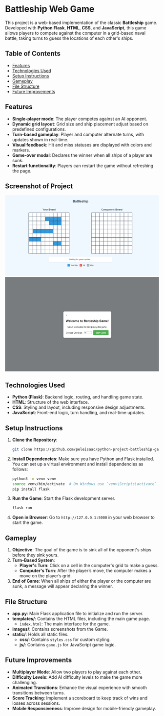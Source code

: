 
# Battleship Web Game

This project is a web-based implementation of the classic **Battleship** game. Developed with **Python Flask**, **HTML**, **CSS**, and **JavaScript**, this game allows players to compete against the computer in a grid-based naval battle, taking turns to guess the locations of each other's ships.

## Table of Contents

- [Features](#features)
- [Technologies Used](#technologies-used)
- [Setup Instructions](#setup-instructions)
- [Gameplay](#gameplay)
- [File Structure](#file-structure)
- [Future Improvements](#future-improvements)

## Features

- **Single-player mode**: The player competes against an AI opponent.
- **Dynamic grid layout**: Grid size and ship placement adjust based on predefined configurations.
- **Turn-based gameplay**: Player and computer alternate turns, with updates shown in real-time.
- **Visual feedback**: Hit and miss statuses are displayed with colors and markers.
- **Game-over modal**: Declares the winner when all ships of a player are sunk.
- **Restart functionality**: Players can restart the game without refreshing the page.

## Screenshot of Project
![Screenshot of Battleship Game](https://github.com/peleisaac/python-project-battleship-game/blob/main/battleship_game/images/battleship.png)
![Screenshot of Battleship Game Popup](https://github.com/peleisaac/python-project-battleship-game/blob/main/battleship_game/images/Pop_screen.png)

## Technologies Used

- **Python (Flask)**: Backend logic, routing, and handling game state.
- **HTML**: Structure of the web interface.
- **CSS**: Styling and layout, including responsive design adjustments.
- **JavaScript**: Front-end logic, turn handling, and real-time updates.

## Setup Instructions

1. **Clone the Repository**:
   ```bash
   git clone https://github.com/peleisaac/python-project-battleship-game.git
   ```

2. **Install Dependencies**:
   Make sure you have Python and Flask installed. You can set up a virtual environment and install dependencies as follows:
   ```bash
   python3 -m venv venv
   source venv/bin/activate  # On Windows use `venv\Scripts\activate`
   pip install flask
   ```

3. **Run the Game**:
   Start the Flask development server.
   ```bash
   flask run
   ```

4. **Open in Browser**:
   Go to `http://127.0.0.1:5000` in your web browser to start the game.

## Gameplay

1. **Objective**: The goal of the game is to sink all of the opponent's ships before they sink yours.
2. **Turn-Based System**:
   - **Player's Turn**: Click on a cell in the computer's grid to make a guess.
   - **Computer's Turn**: After the player’s move, the computer makes a move on the player’s grid.
3. **End of Game**: When all ships of either the player or the computer are sunk, a message will appear declaring the winner.

## File Structure

- **app.py**: Main Flask application file to initialize and run the server.
- **templates/**: Contains the HTML files, including the main game page.
  - `index.html`: The main interface for the game.
- **images/**: Contains screenshots from the Game.
- **static/**: Holds all static files.
  - **css/**: Contains `styles.css` for custom styling.
  - **js/**: Contains `game.js` for JavaScript game logic.


## Future Improvements

- **Multiplayer Mode**: Allow two players to play against each other.
- **Difficulty Levels**: Add AI difficulty levels to make the game more challenging.
- **Animated Transitions**: Enhance the visual experience with smooth transitions between turns.
- **Score Tracking**: Implement a scoreboard to keep track of wins and losses across sessions.
- **Mobile Responsiveness**: Improve design for mobile-friendly gameplay.

